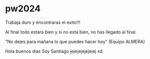 # pw2024

Trabaja duro y encontraras el exito!!!


Al final todo estara bien y si no esta bien, no has llegado al final

"No dejes para mañana lo que puedes hacer hoy" (Equipo ALMERA)

Hola buenos dias
Soy Santiago jejejejejejejej xd
